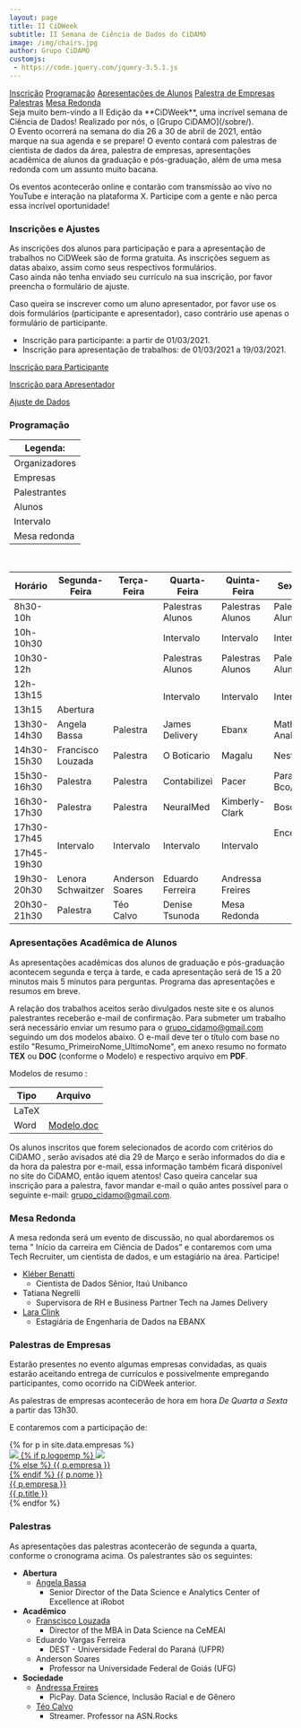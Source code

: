 ```yaml
---
layout: page
title: II CiDWeek
subtitle: II Semana de Ciência de Dados do CiDAMO
image: /img/chairs.jpg
author: Grupo CiDAMO
customjs:
 - https://code.jquery.com/jquery-3.5.1.js
---
```

<script
  src="https://code.jquery.com/jquery-3.5.1.js"
  integrity="sha256-QWo7LDvxbWT2tbbQ97B53yJnYU3WhH/C8ycbRAkjPDc="
  crossorigin="anonymous">
</script>

<div class="sidenav">
  <a  href="#inscricao" >Inscrição</a>
  <a  href="#programacao">Programação</a>
  <a  href="#apresentacao">Apresentações de Alunos</a>
  <a  href="#palestra_em">Palestra de Empresas</a>
  <a  href="#palestras">Palestras</a>
  <a  href="#mesa_redonda">Mesa Redonda</a>

</div>
Seja muito bem-vindo a II Edição da **CiDWeek**, uma incrível semana de Ciência de Dados! Realizado por nós, o [Grupo CiDAMO](/sobre/). <br>O Evento ocorrerá na semana do dia 26 a 30 de abril de 2021, então marque na sua agenda e se prepare! O evento contará com palestras de cientista de dados da área, palestra de empresas, apresentações acadêmica de alunos da graduação e pós-graduação, além de uma mesa redonda com um assunto muito bacana.

Os eventos acontecerão online e contarão com transmissão ao vivo no YouTube e interação na plataforma X. Participe com a gente e não perca essa incrível oportunidade!

### Inscrições e Ajustes
<div id="inscricao"></div>
As inscrições dos alunos para participação e para a apresentação de trabalhos no CiDWeek são de forma gratuita. As inscrições seguem as datas abaixo, assim como seus respectivos formulários. <br>Caso ainda não tenha enviado seu currículo na sua inscrição, por favor preencha o formulário de ajuste.

Caso queira se inscrever como um aluno apresentador, por favor use os dois formulários (participante e apresentador), caso contrário use apenas o formulário de participante.

-   Inscrição para participante: a partir de 01/03/2021. 
-   Inscrição para apresentação de trabalhos: de 01/03/2021 a 19/03/2021.

<a href="https://docs.google.com/forms/d/1iMjGoixWtu8W-HOZMe7GPQ6tbfLrk6o00RAA79_d_Hg" target="_blank">Inscrição para Participante</a><br>

<a href="https://docs.google.com/forms/d/1j9L9wk2dbmNQ2kIHKl2rE25Qbma7F-ZmIq5w6H4F-rM" target="_blank">Inscrição para Apresentador</a><br>

<a href="https://docs.google.com/forms/d/1o7Wbv4gedTbUxE1asVBPn59BkmYKjrLEtqPQYtxSlAE" target="_blank">Ajuste de Dados</a><br>


### Programação
<div id="programacao"></div>
<table class="tg" id="legenda">
<thead>
  <tr>
    <th class="td_legenda"><span>Legenda:</span></th>
  </tr>
</thead>
<tbody>
  <tr>
    <td class="td_encerramento"><span>Organizadores</span></td>
  </tr>
  <tr>
    <td class="td_empresas"><span>Empresas</span></td>
  </tr>
  <tr>
    <td class="td_palestrantes"><span>Palestrantes</span></td>
  </tr>
  <tr>
    <td class="td_apresentacao"><span>Alunos</span></td>
  </tr>
  <tr>
    <td class="td_intervalo"><span >Intervalo</span></td>
  </tr>
  <tr>
    <td class="td_mesa_redonda"><span>Mesa redonda</span></td>
  </tr>
</tbody>
</table>

<br>
<!--  Teremos várias atividades no evento: -->
<table class="tg">
<thead>
  <tr>
    <th class="td_space">Horário</th>
    <th class="td_space">Segunda-Feira</th>
    <th class="td_space">Terça-Feira</th>
    <th class="td_space">Quarta-Feira</th>
    <th class="td_space">Quinta-Feira</th>
    <th class="td_space">Sexta-Feira</th>
  </tr>
</thead>
<tbody>
  <tr>
    <td class="td_horario">8h30-10h</td>
    <td class="td_space"></td>
    <td class="td_space"></td>
    <td class="td_apresentacao"><span>Palestras Alunos</span></td>
    <td class="td_apresentacao"><span>Palestras Alunos</span></td>
    <td class="td_apresentacao"><span>Palestras Alunos</span></td>
  </tr>
  <tr>
    <td class="td_horario">10h-10h30</td>
    <td class="td_space"></td>
    <td class="td_space"></td>
    <td class="td_intervalo"><span>Intervalo</span></td>
    <td class="td_intervalo"><span>Intervalo</span></td>
    <td class="td_intervalo"><span>Intervalo</span></td>
  </tr>
  <tr>
    <td class="td_horario">10h30-12h</td>
    <td class="td_space"></td>
    <td class="td_space"></td>
    <td class="td_apresentacao"><span>Palestras Alunos</span></td>
    <td class="td_apresentacao"><span>Palestras Alunos</span></td>
    <td class="td_apresentacao"><span>Palestras Alunos</span></td>
  </tr>
  <tr>
    <td class="td_horario">12h-13h15</td>
    <td class="td_space"></td>
    <td class="td_space"></td>
    <td class="td_intervalo" rowspan="2">Intervalo</td>
    <td class="td_intervalo" rowspan="2">Intervalo</td>
    <td class="td_intervalo" rowspan="2">Intervalo</td>
  </tr>
  <tr>
    <td class="td_horario">13h15</td>
    <td class="td_encerramento"><span>Abertura</span></td>
    <td class="td_space"></td>
  </tr>
  <tr>
    <td class="td_horario">13h30-14h30</td>
    <td class="td_palestrantes"><span>Angela Bassa</span></td>
    <td class="td_palestrantes"><span>Palestra</span></td>
    <td class="td_empresas"><span>James Delivery</span></td>
    <td class="td_empresas"><span>Ebanx</span></td>
    <td class="td_empresas"><span>Math Analytics</span></td>
  </tr>
  <tr>
    <td class="td_space">14h30-15h30</td>
    <td class="td_palestrantes"><span>Francisco Louzada</span></td>
    <td class="td_palestrantes"><span>Palestra</span></td>
    <td class="td_empresas"><span>O Boticario</span></td>
    <td class="td_empresas"><span>Magalu</span></td>
    <td class="td_empresas"><span>Nestlé</span></td>
  </tr>
  <tr>
    <td class="td_space">15h30-16h30</td>
    <td class="td_palestrantes"><span>Palestra </span></td>
    <td class="td_palestrantes"><span>Palestra</span></td>
    <td class="td_empresas"><span>Contabilizei</span></td>
    <td class="td_empresas"><span>Pacer</span></td>
    <td class="td_empresas"><span>Paraná Bco/Olist</span></td>
  </tr>
  <tr>
    <td class="td_space">16h30-17h30</td>
    <td class="td_palestrantes"><span>Palestra</span></td>
    <td class="td_palestrantes"><span>Palestra</span></td>
    <td class="td_empresas"><span>NeuralMed</span></td>
    <td class="td_empresas"><span>Kimberly-Clark</span></td>
    <td class="td_empresas"><span>Bosch</span></td>
  </tr>
  <tr>
    <td class="td_space">17h30-17h45</td>
    <td class="td_intervalo" rowspan="2">Intervalo</td>
    <td class="td_intervalo" rowspan="2">Intervalo</td>
    <td class="td_intervalo" rowspan="2">Intervalo</td>
    <td class="td_intervalo" rowspan="2">Intervalo</td>
    <td class="td_encerramento"><span>Encerramento</span></td>
  </tr>
  <tr>
    <td class="td_space">17h45-19h30</td>
    <td class="td_space"></td>
  </tr>
  <tr>
    <td class="td_space">19h30-20h30</td>
    <td class="td_palestrantes"><span>Lenora Schwaitzer</span></td>
    <td class="td_palestrantes"><span>Anderson Soares</span></td>
    <td class="td_palestrantes"><span>Eduardo Ferreira</span></td>
    <td class="td_palestrantes"><span>Andressa Freires</span></td>
    <td class="td_space"></td>
  </tr>
  <tr>
    <td class="td_space">20h30-21h30</td>
    <td class="td_palestrantes"><span>Palestra</span></td>
    <td class="td_palestrantes"><span>Téo Calvo</span></td>
    <td class="td_palestrantes"><span>Denise Tsunoda</span></td>
    <td class="td_mesa_redonda"><span>Mesa Redonda</span></td>
    <td class="td_space"></td>
  </tr>
</tbody>
</table>

### Apresentações Acadêmica de Alunos
<div id="apresentacao"></div>
As apresentações acadêmicas dos alunos de graduação e pós-graduação acontecem segunda e terça à tarde, e cada apresentação será de 15 a 20 minutos mais 5 minutos para perguntas. Programa das apresentações e resumos em breve. <!-- de acordo com o seguinte [programa](link editar). -->

A relação dos trabalhos aceitos serão divulgados neste site e os alunos palestrantes receberão e-mail de confirmação. Para submeter um trabalho será necessário enviar um resumo para o grupo_cidamo@gmail.com seguindo um dos modelos abaixo. O e-mail deve ter o título com base no estilo "Resumo_PrimeiroNome_UltimoNome", em anexo resumo no formato **TEX** ou **DOC** (conforme o Modelo) e respectivo arquivo em **PDF**. 

Modelos de resumo :

| Tipo  | Arquivo                                                      |
| ----- | ------------------------------------------------------------ |
| LaTeX |                                                              |
| Word  | <a href="https://drive.google.com/file/d/1lH2egK0rMSDWFKHpTo3IZ9DLBesa9sBc/view?usp=sharing" target="_blank">Modelo.doc</a> |

Os alunos inscritos  que forem selecionados de acordo com critérios do CiDAMO , serão avisados até dia 29 de Março e serão informados do dia e da hora da palestra por e-mail, essa informação também ficará disponível no site do CiDAMO, então iquem atentos! Caso queira cancelar sua inscrição para a palestra, favor mandar e-mail o quão antes possível para o seguinte e-mail: grupo_cidamo@gmail.com.

### Mesa Redonda
<div id="mesa_redonda"></div>
A mesa redonda será um evento de discussão, no qual abordaremos os tema " Início da carreira em Ciência de Dados" e contaremos com uma Tech Recruiter, um cientista de dados, e um estagiário na área. Participe!

-  <a href="https://www.linkedin.com/in/kleberbenatti/" target="_blank">Kléber Benatti</a>
   - Cientista de Dados Sênior, Itaú Unibanco
- Tatiana Negrelli
   - Supervisora de RH e Business Partner Tech na James Delivery
- <a href="https://www.linkedin.com/in/lara-clink-205923184/" target="_blank">Lara Clink</a>
   - Estagiária de Engenharia de Dados na EBANX



### Palestras de Empresas
<div id="palestra_em"></div>
Estarão presentes no evento algumas empresas convidadas, as quais estarão aceitando entrega de currículos e possivelmente empregando participantes, como ocorrido na CiDWeek anterior.

As palestras de empresas acontecerão de hora em hora *De Quarta a Sexta* a partir das 13h30.

E contaremos com a participação de: 

<div class="container-full">
   <div class="row">
   {% for p in site.data.empresas %}
   <div class="row col-sm-12 col-md-6">
      <a class="empresa-link" href="{{ p.linkedin }}">
      <div class="empresa">
      <img class="pessoa-logo" src="/img/cidweek-logos-empresas/{{ p.logo }}">
      {% if p.logoemp %}
      <img class="empresa-logo" src="/img/cidweek-logos-empresas/{{ p.logoemp }}"> <br>
      {% else %}
      {{ p.empresa }} <br>
      {% endif %}
      <span class="nome">{{ p.nome }}</span> <br>
      <span class="nome-empresa">{{ p.empresa }}</span> <br>
      <span class="empresa-titulo">{{ p.title }}</span>
      </div>
      </a>
   </div>
   {% endfor %}
   </div>
</div>
<!--As empresas confirmadas são as seguintes:

- Contabilizei
- Ebanx
- Magalu
- Math Analytcs
- Nestlé
- NeuralMed
- O Boticário
- Pacer
- James Delivery

<!-- As empresas ainda não confirmadas:

- Paraná Banco (Eduardo Veiga)
- Olist
- Kimberly Klark

Reservas

- Nubank
- Olist
- Picpay
- Mercado Livre
- Condor
- BCred
- Eletrolux
- Paraná Banco
- Bothub
- Pipefy -->

<!--
Programação:

- Quinta
 - 13h30 - pessoa (empresa)
   - 14h30 - pessoa (empresa)
   - 15h30 - pessoa (empresa)
   - 16h30 - pessoa (empresa)
   - 17h30 - pessoa (empresa)
- Sexta
 - 13h30 - pessoa (empresa)
   - 14h30 - pessoa (empresa)
   - 15h30 - pessoa (empresa)
   - 16h30 - pessoa (empresa)
   - 17h30 - pessoa (empresa)
     -->

### Palestras

As apresentações das palestras acontecerão de segunda a quarta, conforme o cronograma acima. Os palestrantes são os seguintes:

- **Abertura**
   - <a href="https://www.linkedin.com/in/angelabassa/" target="_blank">Angela Bassa</a>
     - Senior Director of the Data Science e Analytics Center of Excellence at iRobot
- **Acadêmico**
   - <a href="https://www.linkedin.com/in/francisco-louzada-639048b7/" target="_blank">Franscisco Louzada</a>
      - Director of the MBA in Data Science na CeMEAI
  - Eduardo Vargas Ferreira
    - DEST - Universidade Federal do Paraná (UFPR)
  - Anderson Soares
    - Professor na Universidade Federal de Goiás (UFG)
- **Sociedade**
   -  <a href="https://www.linkedin.com/in/andressafreires/" target="_blank">Andressa Freires</a>
      - PicPay. Data Science, Inclusão Racial e de Gênero
   -  <a href="https://www.linkedin.com/in/teocalvo/" target="_blank">Téo Calvo</a>
      - Streamer. Professor na ASN.Rocks



<!-- Denise Tsunoda - https://www.linkedin.com/in/denise-tsunoda-65ab59/

DECIGI - Universidade Federal do Paraná (UFPR) (os palestrantes comentados retirar quando confirmados - lista baseada com o que está no Discord) 
 Lenora Schwaitzer - https://www.linkedin.com/in/lenoraschwaitzer/

Sócia e responsável técnica da GDGI 
Juliana Guamá - https://www.linkedin.com/in/juliana-guama/

Take Blip. e PyLadies BH -->

<!--
Programação:

- Segunda
 - 13h30 - palestrante
   - 14h30 - palestrante
   - 15h30 - palestrante
   - 16h30 - palestrante
   - 17h30 - palestrante
- Terça
 - 13h30 - palestrante
   - 14h30 - palestrante
   - 19h30 - palestrante
   - 20h00 - palestrante
   - 20h30 - palestrante
   - 21h00 - palestrante
- Quarta
 - 13h30 - palestrante
   - 14h30 - palestrante
   - 19h30 - palestrante
   - 20h00 - palestrante
     -->

